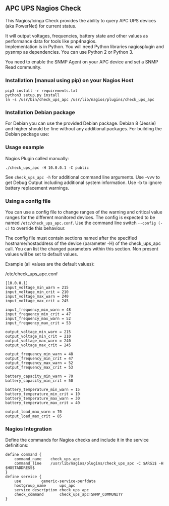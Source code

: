 ## APC UPS Nagios Check

This Nagios/Icinga Check provides the ability to query APC UPS devices (aka PowerNet) for current status.

It will output voltages, frequencies, battery state and other values as performance data for tools like pnp4nagios.  
Implementation is in Python. You will need Python libraries nagiosplugin and pysnmp as dependencies. You can use Python 2 or Python 3.

You need to enable the SNMP Agent on your APC device and set a SNMP Read community.

### Installation (manual using pip) on your Nagios Host
```
pip3 install -r requirements.txt
python3 setup.py install
ln -s /usr/bin/check_ups_apc /usr/lib/nagios/plugins/check_ups_apc
```

### Installation Debian package

For Debian you can use the provided Debian package. Debian 8 (Jessie) and higher should be fine without any additional packages. For building the Debian package use:


### Usage example

Nagios Plugin called manually:

```
./check_ups_apc -H 10.0.0.1 -C public
```

See `check_ups_apc -h` for additional command line arguments. Use -vvv to get Debug Output including additional system information. Use -b to ignore battery replacement warnings.

### Using a config file

You can use a config file to change ranges of the warning and critical value ranges for the different monitored devices. The config is expected to be named `/etc/check_ups_apc.conf`.
Use the command line switch `--config (-c)` to override this behaviour.

The config file must contain sections named after the specified hostname/hostaddress of the device (parameter -H) of the check_ups_apc call.
You can list the changed parameters within this section. Non present values will be set to default values.

Example (all values are the default values):

/etc/check_ups_apc.conf
```
[10.0.0.1]
input_voltage_min_warn = 215
input_voltage_min_crit = 210
input_voltage_max_warn = 240
input_voltage_max_crit = 245

input_frequency_min_warn = 48
input_frequency_min_crit = 47
input_frequency_max_warn = 52
input_frequency_max_crit = 53

output_voltage_min_warn = 215
output_voltage_min_crit = 210
output_voltage_max_warn = 240
output_voltage_max_crit = 245

output_frequency_min_warn = 48
output_frequency_min_crit = 47
output_frequency_max_warn = 52
output_frequency_max_crit = 53

battery_capacity_min_warn = 70
battery_capacity_min_crit = 50

battery_temperature_min_warn = 15
battery_temperature_min_crit = 10
battery_temperature_max_warn = 30
battery_temperature_max_crit = 40

output_load_max_warn = 70
output_load_max_crit = 85
```

### Nagios Integration

Define the commands for Nagios checks and include it in the service definitions:

```
define command {
	command_name	check_ups_apc
	command_line	/usr/lib/nagios/plugins/check_ups_apc -C $ARG1$ -H $HOSTADDRESS$
}
define service {
	use			generic-service-perfdata
	hostgroup_name		ups_apc
	service_description	check_ups_apc
	check_command		check_ups_apc!SNMP_COMMUNITY
}
```
